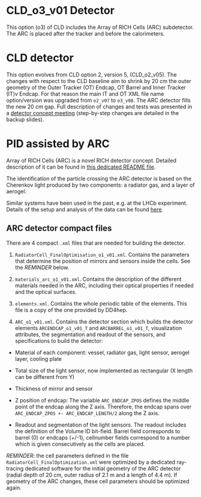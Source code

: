 CLD_o3_v01 Detector
======================

This option (o3) of CLD includes the Array of RICH Cells (ARC) subdetector. The ARC is placed after the tracker and before the calorimeters. 

# CLD detector

This option evolves from CLD option 2, version 5, (CLD_o2_v05). The changes with respect to the CLD baseline aim to shrink by 20 cm the outer geometry of the Outer Tracker (OT) Endcap, OT Barrel and Inner Tracker (IT)v Endcap. For that reason the main IT and OT XML file name option/version was upgraded from `o2_v07` to `o3_v08`. The ARC detector fills the new 20 cm gap. Full description of changes and tests was presented in a [detector concept meeting](https://indico.cern.ch/event/1324747/contributions/5574704/attachments/2716315/4718193/ARC_IntegrationCLD_230918.pdf) (step-by-step changes are detailed in the backup slides).

# PID assisted by ARC

Array of RICH Cells (ARC) is a novel RICH detector concept. Detailed description of it can be found in [this dedicated README file](../../../detector/PID/README.md).

The identification of the particle crossing the ARC detector is based on the Cherenkov light produced by two components: a radiator gas, and a layer of aerogel.

Similar systems have been used in the past, e.g. at the LHCb experiment. Details of the setup and analysis of the data can be found [here](https://s3.cern.ch/inspire-prod-files-9/92927eb16166b155de56b61339f05521).



## ARC detector compact files

There are 4 compact `.xml` files that are needed for building the detector.

1. `RadiatorCell_FinalOptimisation_o1_v01.xml`. Contains the parameters that determine the position of mirrors and sensors inside the cells. See the *REMINDER* below.

2. `materials_arc_o1_v01.xml`. Contains the description of the different materials needed in the ARC, including their optical properties if needed and the optical surfaces.

3. `elements.xml`. Contains the whole periodic table of the elements. This file is a copy of the one provided by DD4hep.

4. `ARC_o1_v01.xml`. Contains the detector section which builds the detector elements `ARCENDCAP_o1_v01_T` and `ARCBARREL_o1_v01_T`, visualization attributes, the segmentation and readout of the sensors, and specifications to build the detector:

* Material of each component: vessel, radiator gas, light sensor, aerogel layer, cooling plate

* Total size of the light sensor, now implemented as rectangular (X length can be different from Y)

* Thickness of mirror and sensor

* Z position of endcap: The variable `ARC_ENDCAP_ZPOS` defines the middle point of the endcap along the Z axis. Therefore, the endcap spans over `ARC_ENDCAP_ZPOS +- ARC_ENDCAP_LENGTH/2` along the Z axis.

* Readout and segmentation of the light sensors. The readout includes the definition of the Volume ID bit-field. Barrel field corresponds to barrel (0) or endcaps (+/-1), cellnumber fields correspond to a number which is given consecutively as the cells are placed.

*REMINDER*: the cell parameters defined in the file `RadiatorCell_FinalOptimization.xml` were optimized by a dedicated ray-tracing dedicated software for the initial geometry of the ARC detector (radial depth of 20 cm, outer radius of 2.1 m and a length of 4.4 m). If geometry of the ARC changes, these cell parameters should be optimized again.
